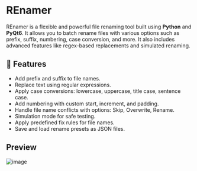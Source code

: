# REnamer

REnamer is a flexible and powerful file renaming tool built using **Python** and **PyQt6**. It allows you to batch rename files with various options such as prefix, suffix, numbering, case conversion, and more. It also includes advanced features like regex-based replacements and simulated renaming.

## 🚀 Features

- Add prefix and suffix to file names.
- Replace text using regular expressions.
- Apply case conversions: lowercase, uppercase, title case, sentence case.
- Add numbering with custom start, increment, and padding.
- Handle file name conflicts with options: Skip, Overwrite, Rename.
- Simulation mode for safe testing.
- Apply predefined fix rules for file names.
- Save and load rename presets as JSON files.

## Preview
![image](https://github.com/user-attachments/assets/300b39b8-34a7-42d8-b730-196708fc8626)
